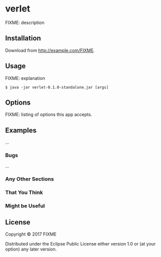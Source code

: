# verlet

FIXME: description

## Installation

Download from http://example.com/FIXME.

## Usage

FIXME: explanation

    $ java -jar verlet-0.1.0-standalone.jar [args]

## Options

FIXME: listing of options this app accepts.

## Examples

...

### Bugs

...

### Any Other Sections
### That You Think
### Might be Useful

## License

Copyright © 2017 FIXME

Distributed under the Eclipse Public License either version 1.0 or (at
your option) any later version.
